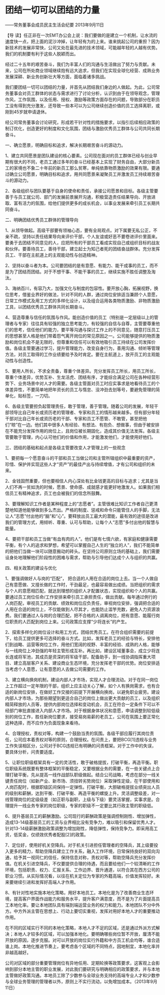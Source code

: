 # 团结一切可以团结的力量

——常务董事会成员民主生活会纪要 2013年9月11日

【导 读】任正非在一次EMT办公会上说：我们要做的是建立一个机制，让水流的速度快一点，把上面的泥沙冲掉，让年轻有为的上来。谁来挑起公司的重担？因为新技术的发展非常快，公司又处在最先进的技术领域，可能越年轻的人越有优势。我们的机制要有利于这些人脱颖而出。

经过二十五年的艰苦奋斗，我们为丰富人们的沟通与生活做出了努力与贡献。未来，公司在所处商业领域继续抱有远大追求，但我们在实现全球化经营、成熟业务发展深耕、新业务创新壮大等方面，面临着诸多挑战。

我们要团结一切可以团结的力量，并首先从团结我们身边的人做起。为此，公司常务董事会对员工群体的状态与需求进行了讨论分析，认识到由于在领导观念，管理作风，工作氛围，以及任用、授权、激励等政策方面存在的问题，导致部分在职员工没有得到充分激发，还导致一些本可以为公司继续创造价值的员工选择离职，或刚到45岁就申请退休。

经公司常务董事会讨论研究，形成若干针对性的措施要求，以指引后续相应政策的制订优化，创造更好的制度和文化氛围，团结与激励优秀员工群体与公司共同长期奋斗。

一、确立愿景，明确目标和追求，解决长期艰苦奋斗的源动力。

1、建立共同愿景是团队建设的核心要素。公司现在面对的员工群体已经与创业早期有很大的不同，老员工通过多年的奋斗已经基本上实现了财务自由，大部分新员工的家境也不象二十年前的新员工那么贫寒，单纯依靠物质激励的效果有限。要通过确立公司愿景，明确目标和追求，用共同愿景来凝聚员工并激发员工持续艰苦奋斗的源动力。

2、各级组织与团队要基于自身的使命和责任，承接公司愿景和目标。各级主管要善于与员工就公司、部门的发展前景展开沟通，积极营造责任结果导向、开放进取、富有活力的氛围，给他们提供更多的成长机会，以事业发展来牵引员工长期共同奋斗。

二、明确团结优秀员工群体的管理导向

1、从领导做起。高级干部要有领袖心态，要有全局观点。对下属要无私公正，不亲不疏，坚持以责任结果导向来评价干部，个人友谊或好恶不要卷进评价里面来。要勇于去团结不同意见的人，应把所有的干部员工看成实现自己或组织目标的战友和伙伴。要善待员工，善待干部，建立起士为知己者死的团结奋战群体。充分发挥员工、干部在主航道上的主观能动性与创造精神。

2、坚持以奋斗者为本。公司要团结的是有意愿、有能力、能干成事的员工，而不是为了团结而团结。对于不想干事、不能干事的员工，继续实施不胜任调整及淘汰。

3、海纳百川，有容乃大，加强文化与制度的包容性。要开放心胸，拓展视野，换位思考，借鉴业界好的做法，针对不同的人群，通过岗位安排适当兼顾个人意愿，日常工作模式及用工方式的多样化设计，以及组合运用各类物质激励、非物质激励工具，以团结优秀员工群体共同长期奋斗。

4、营造尊重与信任的氛围与作风。能创造价值的员工（特别是一定层级以上的管理者与专家）往往具有较强的独立思考能力，有较强的自信与自尊，主管要尊重他们的思考，信任他们的能力，要平等沟通与探讨工作上的不同意见，随意打压员工的思想甚至人格是他们带着怨气离开岗位的常见原因之一。公司能够提供的物质激励和岗位机会不是无限的，但尊重和信任可以有效地吸引员工持续在公司发挥价值。各级主管要通过学习，提升管理能力，改变自身行为，善用沟通、倾听等管理方法，对员工取得的工作业绩要给予及时肯定。要在主航道上，放开员工的主观能动性与创造性。

5、要用人所长，不求全责备，尊重个体差异。充分发挥员工所长，用员工所长，尊重个体差异，优势互补、生龙活虎、团结有序，才能综合满足公司在各种经营形势下、业务场景中对人才的需要。各级主管面对员工时应实事求是地看待员工的个体差异性，不要简单地把年资长的员工与惰怠、没冲劲去划等号，要避免管理的简单化，贴标签，一刀切。

6、各级主管要担负起管理责任，敢于管理，善于管理。随着公司的发展，年轻干部领导比自己年长或资历老的管理者、专家和员工的情形越来越多。但有部分年轻干部对比自己年长或资历老的干部、专家和员工不愿管、不敢管，甚至把他们“晾”在一边。他们其中很多人有经验、有想法、有抱负、想做事，但由于被安排在不能充分发挥作用的岗位上，且岗位被长期固化，造成其价值无法发挥。各级主管要敢于管理，内心认可他们的价值和作用，才能激发他们，才能使用好他们。

三、团结的基础和起点是各级主管要改变人才管理上的一些观念

1、要把每一个愿意奋斗的干部和员工当做公司和主管所辖组织中最重要的资产，珍惜、保护并实现这些人才“资产”的最佳产出与持续增值，才有公司和组织的未来。

2、金钱固然重要，但也要相信人内心深处有比金钱更高的目标与追求；尤其是当人们不再一贫如洗的时候，愿景、使命感、成就感才能更好地激发人。如果我们相信员工有精神追求，员工也会被我们的信念所鼓舞。

3、要理解知识工作者是某种程度上的“志愿者”。主管很难比知识工作者自己更清楚地知道他能够做到多么杰出。严格的制度、惩戒和命令只能管住人的手脚，无法让人“志愿”付出他的“脑”和“心”。要释放出员工最大的潜能，最有效的途径是改进我们的管理方式，用倾听、尊重、认可与帮助，让每个人“志愿”多付出他的智慧与能量。

4、要把干部和员工当做“有血有肉的人”。他们是有七情六欲，有家庭和健康需要平衡，有个人的追求和梦想，希望可以掌握自己人生的“独立的人”，我们不能简单的把他们当做一块可以随意搬动的砖头。在坚持公司原则立场的基础上，我们需要设身处地理解他们阶段性的困难与需求，帮助与引导他们达成个人与组织的共赢。

四、相关政策的建设与优化

1、要强调做好人与岗的“匹配”， 把合适的人用在合适的岗位上去。当一个人做自己有意愿做、又擅长做的工作时，干劲最足，也最容易做出成绩。当把组织的需求与个人的意愿相匹配，就达到理想的组织人才配置状态，实现组织和个人的共赢。要通过员工岗位任命/工作安排来牵引员工承担责任，做出贡献。每年通过例行的人岗匹配，审视员工的贡献、绩效和岗位应负责任，审视岗位安排，强调把合适的人用在合适的岗位上，不仅能做到人尽其才，也能防止滥竽充数，避免人力资源浪费。我们要通过人与岗的合理匹配，把不合格的人调离岗位，把有意愿、能履行岗位职责的人匹配到岗位上来。公司政策应支撑“少将连长”的产生。

2、探索多样化的岗位设计和用工方式，团结优秀员工。在符合组织需要的前提下，给员工提供更多可选择的奋斗方式。比如，发挥老员工的经验与特长，安排他们到战略、运营等岗位工作，用他们宽阔的视野、丰富的经验、成熟的人格，能够与一线岗位上冲劲强的年轻主管形成互补。再比如，建设区域董事会，成立少将连长连或将军池，其成员是资深的将军级干部，配备助手，到一线协调指挥重大项目、建立高层客户关系、建设商业生态环境，充分发挥老干部的优势。岗位安排适当考虑个人意愿，让有意愿的人去做公司需要的工作。

3、建立横向换岗机制，建设内部人才市场，实现人才合理流动。对于在同一岗位上工作超过一定年限的干部，组织上应主动关心了解，如个人有换岗需求，也有合适的新岗位安排，在做好工作交接的前提下开展横向换岗，以避免职业疲劳。建设内部人才市场，为那些期望到更适合自己的岗位上做出更大贡献的员工，以及组织精简释放的人员等，提供内部岗位选择和变动机会，员工在符合一定条件下可以不经部门审批直接进入内部人才市场。对于根据身体状况和意愿，申请调整到较低级别的岗位工作，胜任新岗位要求，接受易岗易薪的老员工，公司在氛围上要正常化这种选择，而不应作为负面现象来看待。

4、合理授权，责权对等，构建一个鼓励当责的氛围。各级干部应履行其岗位责任，公司应本着责权对等的原则，合理授权。在问责上，要把BCG\[1\]违规与业务工作失误相区分，公司对于BCG违规已有明确的问责框架。对于工作中的失误，要具体分析，问责要适度。

5、让职位职级框架具有一定的灵活性，敢于破格提拔，打破平衡，再造平衡。职位职级系统既要有整体框架的平衡稳定，又要根据业务的需要，在一些关键点上合理打破平衡，先从提高一线作战部队职级做起。结合公司战略，考虑在部分一线关键责任岗位（如新产业、新市场、须扭转劣势岗位）采取弹性定级，在干部使用和人岗匹配时，根据职级区间保持一定弹性。打破平衡，大胆破格提拔业绩突出人员的级别和薪酬，达到平衡、打破平衡、再造平衡的螺旋上升。灵活调整级差，对一线管理岗位的定级级差（如正职与副职，上级与下级）要灵活掌握，实事求是。合理提升一线业务专家的岗位职级，专家的职级不一定要比其行政主管的职级低。

6、提升基层员工的薪酬激励。公司现行的薪酬政策是强调控制刚性、增加弹性，造成13-14级基层员工的工资与业界相比没有竞争力，难以吸引和保留优秀人才。针对13-14级薪酬激励政策调整为增加刚性，降低弹性，保持竞争力。即采用高工资，低奖金，仅绩效优秀者配股\[2\]的政策。

7、定位好，使用好机关空降兵。对于机关引进担任管理者的空降兵，其上级要投入更多的精力，帮助空降兵建立工作关系，融入工作环境，日常保持良好的双向沟通，给予其一视同仁的信任，保持信息对称，责权对等，帮助空降兵充分发挥价值。在机关引进空降兵，不仅要提供合理的待遇，而且要给他们一个较清晰的工作环境，包括职责、权力、汇报关系、工作边界、晋升通道，以符合其在西方公司的职业习惯。从实际情况看，以往在机关定位为专家的外籍高端，价值发挥较好。未来要继续引进和发挥好高端人才作用。

8、有针对性地实施本地化策略，用好本地员工。本地化是为了改善商业生态环境，提高客户界面作战能力和服务水平，提升客户满意度，而不是为了片面提高员工本地化率。要让本地团队具有端到端运营业务的权力和能力。本地团队不分中外方。中方外派主管在思想上、行动上要切实重视，发挥对用好本地人才的重要推动作用。

在不同的区域实行不同的本地化策略，本地人才不足的区域，还是通过外派方式解决；本地人才较多的区域，可以加强本地化。要明确哪些岗位暂不开放，厘清不能开放的原因，逐步克服。对可以开放的岗位实行外籍和中方员工机会均等，谁合适谁上岗。本地化推进节奏上，要考虑各个区域的不同特点，因地制宜，本地化率并非越高越好。

公司对区域的部分重要管理岗位有异地任用、定期轮换等政策要求，这客观上会影响到部分本地主管的职业发展，对此我们要研究与明确相应的政策要求，并与本地主管做好政策沟通。本地员工除了少数参与全球业务支持的高端专业人才和少数参与全球业务管理的管理者以外，原则上不实行流动，以免增加成本。（2013年9月11日）

